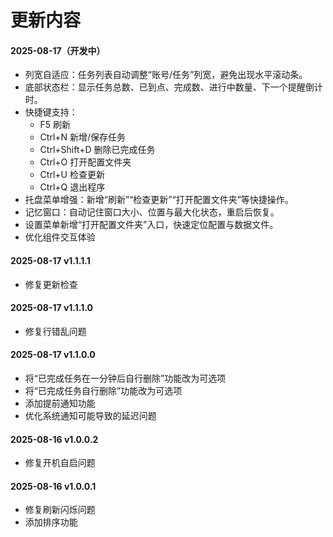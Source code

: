 # 更新内容

#### 2025-08-17（开发中）
- 列宽自适应：任务列表自动调整“账号/任务”列宽，避免出现水平滚动条。
- 底部状态栏：显示任务总数、已到点、完成数、进行中数量、下一个提醒倒计时。
- 快捷键支持：
  - F5 刷新
  - Ctrl+N 新增/保存任务
  - Ctrl+Shift+D 删除已完成任务
  - Ctrl+O 打开配置文件夹
  - Ctrl+U 检查更新
  - Ctrl+Q 退出程序
- 托盘菜单增强：新增“刷新”“检查更新”“打开配置文件夹”等快捷操作。
- 记忆窗口：自动记住窗口大小、位置与最大化状态，重启后恢复。
- 设置菜单新增“打开配置文件夹”入口，快速定位配置与数据文件。
- 优化组件交互体验

#### 2025-08-17 v1.1.1.1
- 修复更新检查

#### 2025-08-17 v1.1.1.0
- 修复行错乱问题

#### 2025-08-17 v1.1.0.0
- 将“已完成任务在一分钟后自行删除”功能改为可选项
- 将“已完成任务自行删除”功能改为可选项
- 添加提前通知功能
- 优化系统通知可能导致的延迟问题

#### 2025-08-16 v1.0.0.2
- 修复开机自启问题

#### 2025-08-16 v1.0.0.1
- 修复刷新闪烁问题
- 添加排序功能
